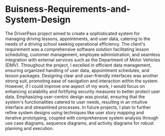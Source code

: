 # Buisness-Requirements-and-System-Design

The DriverPass project aimed to create a sophisticated system for managing driving lessons, appointments, and user data, catering to the needs of a driving school seeking operational efficiency. The client's requirement was a comprehensive software solution facilitating lesson scheduling, customer management, employee administration, and seamless integration with external services such as the Department of Motor Vehicles (DMV). Throughout the project, I excelled in efficient data management, ensuring organized handling of user data, appointment schedules, and lesson packages. Designing clear and user-friendly interfaces was another strong suit, promoting ease of navigation and interaction within the system. However, if I could improve one aspect of my work, I would focus on enhancing scalability and fortifying security measures to better protect user data. Emphasizing user-centric design was pivotal, ensuring that the system's functionalities catered to user needs, resulting in an intuitive interface and streamlined processes. In future projects, I plan to further refine system designs using techniques like user story mapping and iterative prototyping, coupled with comprehensive system analysis through use case diagrams, sequence diagrams, and activity diagrams for robust planning and execution.
